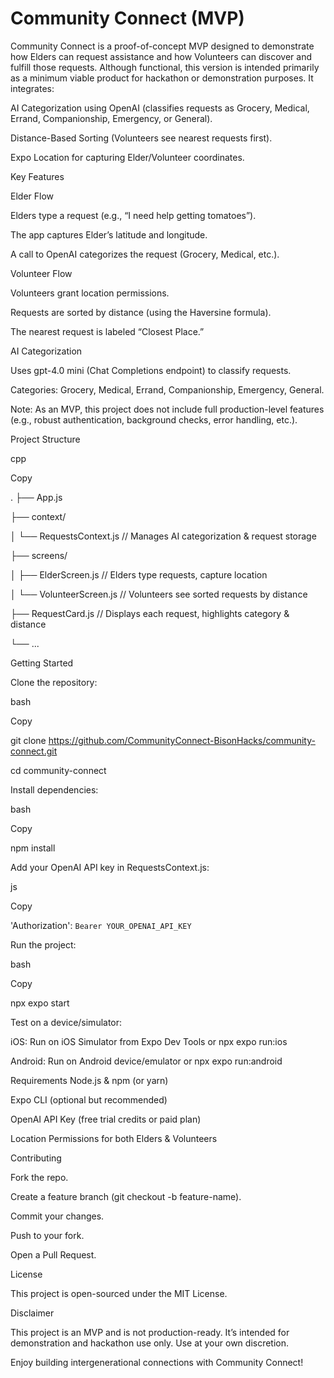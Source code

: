 # Community Connect (MVP)

Community Connect is a proof-of-concept MVP designed to demonstrate how Elders can request assistance and how Volunteers can discover and fulfill those requests. Although functional, this version is intended primarily as a minimum viable product for hackathon or demonstration purposes. It integrates:

AI Categorization using OpenAI (classifies requests as Grocery, Medical, Errand, Companionship, Emergency, or General).

Distance-Based Sorting (Volunteers see nearest requests first).

Expo Location for capturing Elder/Volunteer coordinates.










Key Features

Elder Flow

Elders type a request (e.g., “I need help getting tomatoes”).

The app captures Elder’s latitude and longitude.

A call to OpenAI categorizes the request (Grocery, Medical, etc.).






Volunteer Flow

Volunteers grant location permissions.

Requests are sorted by distance (using the Haversine formula).

The nearest request is labeled “Closest Place.”





AI Categorization

Uses gpt-4.0 mini (Chat Completions endpoint) to classify requests.

Categories: Grocery, Medical, Errand, Companionship, Emergency, General.

Note: As an MVP, this project does not include full production-level features (e.g., robust authentication, background checks, error handling, etc.).












Project Structure

cpp

Copy

.
├── App.js

├── context/

│   └── RequestsContext.js        // Manages AI categorization & request storage

├── screens/

│   ├── ElderScreen.js            // Elders type requests, capture location

│   └── VolunteerScreen.js        // Volunteers see sorted requests by distance

├──  RequestCard.js            // Displays each request, highlights category & distance

└── ...











Getting Started




Clone the repository:

bash

Copy

git clone https://github.com/CommunityConnect-BisonHacks/community-connect.git

cd community-connect







Install dependencies:

bash

Copy

npm install





Add your OpenAI API key in RequestsContext.js:

js

Copy

'Authorization': `Bearer YOUR_OPENAI_API_KEY`






Run the project:

bash

Copy

npx expo start








Test on a device/simulator:

iOS: Run on iOS Simulator from Expo Dev Tools or npx expo run:ios

Android: Run on Android device/emulator or npx expo run:android







Requirements
Node.js & npm (or yarn)

Expo CLI (optional but recommended)

OpenAI API Key (free trial credits or paid plan)

Location Permissions for both Elders & Volunteers







Contributing

Fork the repo.

Create a feature branch (git checkout -b feature-name).

Commit your changes.

Push to your fork.

Open a Pull Request.



License

This project is open-sourced under the MIT License.

Disclaimer

This project is an MVP and is not production-ready. It’s intended for demonstration and hackathon use only. Use at your own discretion.

Enjoy building intergenerational connections with Community Connect!
